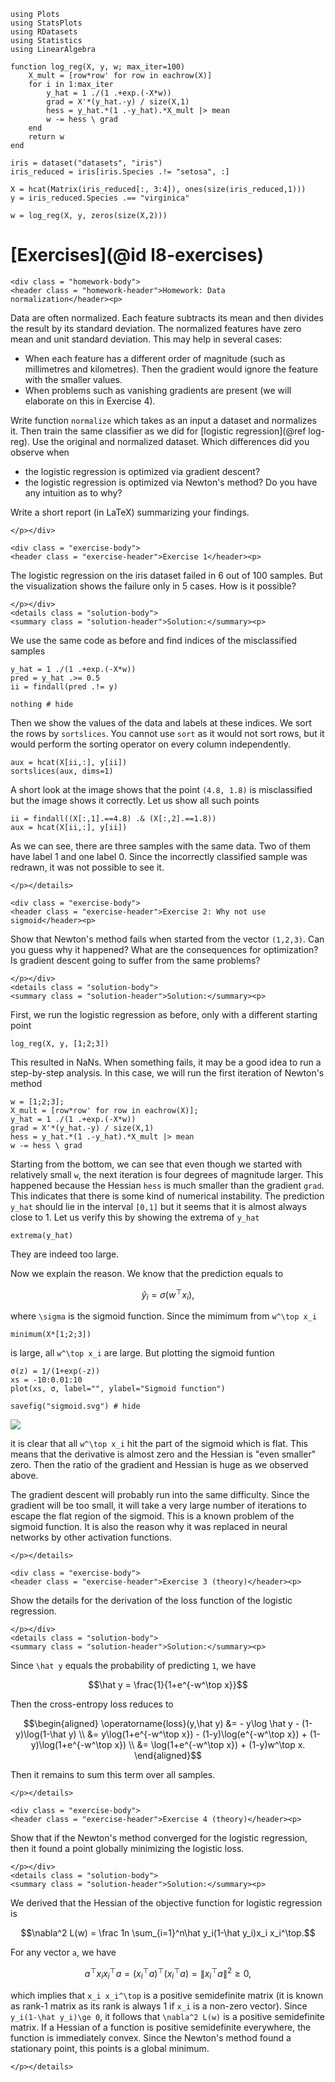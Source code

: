 ```@setup ex_log
using Plots
using StatsPlots
using RDatasets
using Statistics
using LinearAlgebra

function log_reg(X, y, w; max_iter=100)
    X_mult = [row*row' for row in eachrow(X)]
    for i in 1:max_iter
        y_hat = 1 ./(1 .+exp.(-X*w))
        grad = X'*(y_hat.-y) / size(X,1)
        hess = y_hat.*(1 .-y_hat).*X_mult |> mean
        w -= hess \ grad
    end
    return w
end

iris = dataset("datasets", "iris")
iris_reduced = iris[iris.Species .!= "setosa", :]

X = hcat(Matrix(iris_reduced[:, 3:4]), ones(size(iris_reduced,1)))
y = iris_reduced.Species .== "virginica"

w = log_reg(X, y, zeros(size(X,2)))
```





# [Exercises](@id l8-exercises)

```@raw html
<div class = "homework-body">
<header class = "homework-header">Homework: Data normalization</header><p>
```
Data are often normalized. Each feature subtracts its mean and then divides the result by its standard deviation. The normalized features have zero mean and unit standard deviation. This may help in several cases:
- When each feature has a different order of magnitude (such as millimetres and kilometres). Then the gradient would ignore the feature with the smaller values.
- When problems such as vanishing gradients are present (we will elaborate on this in Exercise 4).

Write function ```normalize``` which takes as an input a dataset and normalizes it. Then train the same classifier as we did for [logistic regression](@ref log-reg). Use the original and normalized dataset. Which differences did you observe when
- the logistic regression is optimized via gradient descent?
- the logistic regression is optimized via Newton's method?
Do you have any intuition as to why?

Write a short report (in LaTeX) summarizing your findings.
```@raw html
</p></div>
```   







```@raw html
<div class = "exercise-body">
<header class = "exercise-header">Exercise 1</header><p>
```
The logistic regression on the iris dataset failed in 6 out of 100 samples. But the visualization shows the failure only in 5 cases. How is it possible?
```@raw html
</p></div>
<details class = "solution-body">
<summary class = "solution-header">Solution:</summary><p>
```
We use the same code as before and find indices of the misclassified samples
```@example ex_log
y_hat = 1 ./(1 .+exp.(-X*w))
pred = y_hat .>= 0.5
ii = findall(pred .!= y)

nothing # hide
```
Then we show the values of the data and labels at these indices. We sort the rows by ```sortslices```. You cannot use ```sort``` as it would not sort rows, but it would perform the sorting operator on every column independently.
```@example ex_log
aux = hcat(X[ii,:], y[ii])
sortslices(aux, dims=1)
```
A short look at the image shows that the point ``(4.8, 1.8)`` is misclassified but the image shows it correctly. Let us show all such points
```@example ex_log
ii = findall((X[:,1].==4.8) .& (X[:,2].==1.8))
aux = hcat(X[ii,:], y[ii])
```
As we can see, there are three samples with the same data. Two of them have label 1 and one label 0. Since the incorrectly classified sample was redrawn, it was not possible to see it.
```@raw html
</p></details>
```







```@raw html
<div class = "exercise-body">
<header class = "exercise-header">Exercise 2: Why not use sigmoid</header><p>
```
Show that Newton's method fails when started from the vector ``(1,2,3)``. Can you guess why it happened? What are the consequences for optimization? Is gradient descent going to suffer from the same problems?
```@raw html
</p></div>
<details class = "solution-body">
<summary class = "solution-header">Solution:</summary><p>
```
First, we run the logistic regression as before, only with a different starting point
```@example ex_log
log_reg(X, y, [1;2;3])
```
This resulted in NaNs. When something fails, it may be a good idea to run a step-by-step analysis. In this case, we will run the first iteration of Newton's method
```@repl ex_log
w = [1;2;3];
X_mult = [row*row' for row in eachrow(X)];
y_hat = 1 ./(1 .+exp.(-X*w))
grad = X'*(y_hat.-y) / size(X,1)
hess = y_hat.*(1 .-y_hat).*X_mult |> mean
w -= hess \ grad
```
Starting from the bottom, we can see that even though we started with relatively small ``w``, the next iteration is four degrees of magnitude larger. This happened because the Hessian ```hess``` is much smaller than the gradient ```grad```. This indicates that there is some kind of numerical instability. The prediction ```y_hat``` should lie in the interval ``[0,1]`` but it seems that it is almost always close to 1. Let us verify this by showing the extrema of ```y_hat```
```@example ex_log
extrema(y_hat)
```
They are indeed too large.

Now we explain the reason. We know that the prediction equals to
```math
\hat y_i = \sigma(w^\top x_i),
```
where ``\sigma`` is the sigmoid function. Since the mimimum from ``w^\top x_i``
```@example ex_log
minimum(X*[1;2;3])
```
is large, all ``w^\top x_i`` are large. But plotting the sigmoid funtion
```@example ex_log
σ(z) = 1/(1+exp(-z))
xs = -10:0.01:10
plot(xs, σ, label="", ylabel="Sigmoid function")

savefig("sigmoid.svg") # hide
```

![](sigmoid.svg)

it is clear that all ``w^\top x_i`` hit the part of the sigmoid which is flat. This means that the derivative is almost zero and the Hessian is "even smaller" zero. Then the ratio of the gradient and Hessian is huge as we observed above.

The gradient descent will probably run into the same difficulty. Since the gradient will be too small, it will take a very large number of iterations to escape the flat region of the sigmoid. This is a known problem of the sigmoid function. It is also the reason why it was replaced in neural networks by other activation functions.
```@raw html
</p></details>
```











```@raw html
<div class = "exercise-body">
<header class = "exercise-header">Exercise 3 (theory)</header><p>
```
Show the details for the derivation of the loss function of the logistic regression.
```@raw html
</p></div>
<details class = "solution-body">
<summary class = "solution-header">Solution:</summary><p>
```
Since ``\hat y`` equals the probability of predicting ``1``, we have
```math
\hat y = \frac{1}{1+e^{-w^\top x}}
``` 
Then the cross-entropy loss reduces to
```math
\begin{aligned}
\operatorname{loss}(y,\hat y) &= - y\log \hat y - (1-y)\log(1-\hat y) \\
&= y\log(1+e^{-w^\top x}) - (1-y)\log(e^{-w^\top x}) + (1-y)\log(1+e^{-w^\top x}) \\
&= \log(1+e^{-w^\top x}) + (1-y)w^\top x.
\end{aligned}
```
Then it remains to sum this term over all samples.
```@raw html
</p></details>
```







```@raw html
<div class = "exercise-body">
<header class = "exercise-header">Exercise 4 (theory)</header><p>
```
Show that if the Newton's method converged for the logistic regression, then it found a point globally minimizing the logistic loss. 
```@raw html
</p></div>
<details class = "solution-body">
<summary class = "solution-header">Solution:</summary><p>
```
We derived that the Hessian of the objective function for logistic regression is
```math
\nabla^2 L(w) = \frac 1n \sum_{i=1}^n\hat y_i(1-\hat y_i)x_i x_i^\top.
```
For any vector ``a``, we have
```math
a^\top x_i x_i^\top a = (x_i^\top a)^\top (x_i^\top a) = \|x_i^\top a\|^2 \ge 0,
```
which implies that ``x_i x_i^\top`` is a positive semidefinite matrix (it is known as rank-1 matrix as its rank is always 1 if ``x_i`` is a non-zero vector). Since ``y_i(1-\hat y_i)\ge 0``, it follows that ``\nabla^2 L(w)`` is a positive semidefinite matrix. If a Hessian of a function is positive semidefinite everywhere, the function is immediately convex. Since the Newton's method found a stationary point, this points is a global minimum.
```@raw html
</p></details>
```




